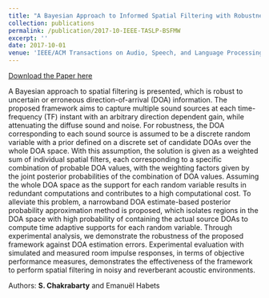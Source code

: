 ```yaml
---
title: "A Bayesian Approach to Informed Spatial Filtering with Robustness Against DOA Estimation Errors"
collection: publications
permalink: /publication/2017-10-IEEE-TASLP-BSFMW
excerpt: ''
date: 2017-10-01
venue: 'IEEE/ACM Transactions on Audio, Speech, and Language Processing, to appear'
---
```


[Download the Paper here](http://Soumitro-Chakrabarty.github.io/files/17_TASLP_paper.pdf)

A Bayesian approach to spatial filtering is presented, which
is robust to uncertain or erroneous direction-of-arrival (DOA) information.
The proposed framework aims to capture multiple sound sources at
each time-frequency (TF) instant with an arbitrary direction dependent
gain, while attenuating the diffuse sound and noise. For robustness, the
DOA corresponding to each sound source is assumed to be a discrete
random variable with a prior defined on a discrete set of candidate
DOAs over the whole DOA space. With this assumption, the solution is
given as a weighted sum of individual spatial filters, each corresponding
to a specific combination of probable DOA values, with the weighting
factors given by the joint posterior probabilities of the combination of
DOA values. Assuming the whole DOA space as the support for each
random variable results in redundant computations and contributes to a
high computational cost. To alleviate this problem, a narrowband DOA
estimate-based posterior probability approximation method is proposed,
which isolates regions in the DOA space with high probability of
containing the actual source DOAs to compute time adaptive supports for
each random variable. Through experimental analysis, we demonstrate
the robustness of the proposed framework against DOA estimation errors.
Experimental evaluation with simulated and measured room impulse
responses, in terms of objective performance measures, demonstrates the
effectiveness of the framework to perform spatial filtering in noisy and
reverberant acoustic environments.

Authors: **S. Chakrabarty** and Emanuël Habets
